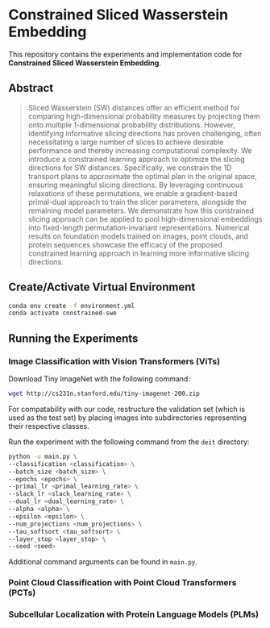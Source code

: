 # Constrained Sliced Wasserstein Embedding

This repository contains the experiments and implementation code for **Constrained Sliced Wasserstein Embedding**.

## Abstract

> Sliced Wasserstein (SW) distances offer an efficient method for comparing high-dimensional probability measures by projecting them onto multiple 1-dimensional probability distributions. However, identifying informative slicing directions has proven challenging, often necessitating a large number of slices to achieve desirable performance and thereby increasing computational complexity. We introduce a constrained learning approach to optimize the slicing directions for SW distances. Specifically, we constrain the 1D transport plans to approximate the optimal plan in the original space, ensuring meaningful slicing directions. By leveraging continuous relaxations of these permutations, we enable a gradient-based primal-dual approach to train the slicer parameters, alongside the remaining model parameters. We demonstrate how this constrained slicing approach can be applied to pool high-dimensional embeddings into fixed-length permutation-invariant representations. Numerical results on foundation models trained on images, point clouds, and protein sequences showcase the efficacy of the proposed constrained learning approach in learning more informative slicing directions.

## Create/Activate Virtual Environment
```bash
conda env create -f environment.yml
conda activate constrained-swe
```
   
## Running the Experiments


### Image Classification with Vision Transformers (ViTs)

Download Tiny ImageNet with the following command:

```bash
wget http://cs231n.stanford.edu/tiny-imagenet-200.zip
```

For compatability with our code, restructure the validation set (which is used as the test set) by placing images into subdirectories representing their respective classes.

Run the experiment with the following command from the `deit` directory:

```bash
python -u main.py \
--classification <classification> \
--batch_size <batch_size> \
--epochs <epochs> \
--primal_lr <primal_learning_rate> \
--slack_lr <slack_learning_rate> \
--dual_lr <dual_learning_rate> \
--alpha <alpha> \
--epsilon <epsilon> \
--num_projections <num_projections> \
--tau_softsort <tau_softsort> \
--layer_stop <layer_stop> \
--seed <seed>
```

Additional command arguments can be found in `main.py`.

### Point Cloud Classification with Point Cloud Transformers (PCTs)
    

### Subcellular Localization with Protein Language Models (PLMs) 
   